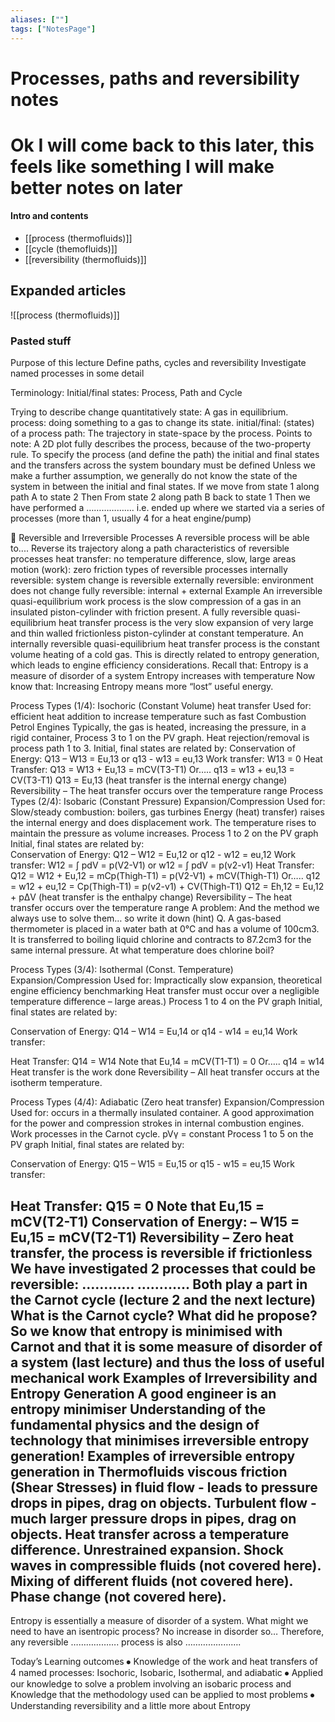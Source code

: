 ```yaml
---
aliases: [""]
tags: ["NotesPage"]
---
```


# Processes, paths and reversibility notes

# Ok I will come back to this later, this feels like something I will make better notes on later

#### Intro and contents
- [[process (thermofluids)]]
- [[cycle (themofluids)]]
- [[reversibility (thermofluids)]]

## Expanded articles
![[process (thermofluids)]]


### Pasted stuff

Purpose of this lecture 
Define paths, cycles and reversibility
Investigate named processes in some detail

 Terminology: Initial/final states: Process, Path and Cycle

Trying to describe change quantitatively
state: A gas in equilibrium.
process: doing something to a gas to change its state.
initial/final: (states) of a process
path: The trajectory in state-space by the process.
Points to note:
A 2D plot fully describes the process, because of the two-property rule.
To specify the process (and define the path) the initial and final states and the
transfers across the system boundary must be defined 
Unless we make a further assumption, we generally do not know the state of the system in between the initial and final states.
If we move from state 1 along path A to state 2 Then From state 2 along path B back to state 1
Then we have performed a ……………….
i.e. ended up where we started via a series of processes (more than 1, usually 4 for a heat engine/pump)


Reversible and Irreversible Processes
A reversible process will be able to....
Reverse its trajectory along a path
characteristics of reversible processes
heat transfer: no temperature difference, slow, large areas
 motion (work): zero friction
types of reversible processes
internally reversible: system change is reversible
externally reversible: environment does not change
fully reversible: internal + external
Example
An irreversible quasi-equilibrium work process is the slow compression of a gas in an insulated piston-cylinder with friction present.
A fully reversible quasi-equilibrium heat transfer process is the very slow expansion of very large and thin walled frictionless piston-cylinder at constant temperature.
An internally reversible quasi-equilibrium heat transfer process is the constant volume heating of a cold gas.
This is directly related to entropy generation, which leads to engine efficiency considerations.
Recall that: 
Entropy is a measure of disorder of a system
Entropy increases with temperature
Now know that:
Increasing Entropy means more “lost” useful energy.







 Process Types (1/4): Isochoric (Constant Volume) heat transfer
Used for: efficient heat addition to increase temperature such as fast Combustion Petrol Engines
Typically, the gas is heated, increasing the pressure, in a rigid container, Process 3 to 1 on the PV graph. Heat rejection/removal is process path 1 to 3. 
Initial, final states are related by:
Conservation of Energy: Q13 – W13 = Eu,13  or  q13 - w13 = eu,13
 Work transfer:   W13 = 0
Heat Transfer: Q13 =  W13 +  Eu,13 = mCV(T3-T1)
Or….. q13 = w13 + eu,13 = CV(T3-T1)
Q13 = Eu,13 (heat transfer is the internal energy change)
Reversibility – The heat transfer occurs over the temperature range 
Process Types (2/4): Isobaric (Constant Pressure) Expansion/Compression 
Used for: Slow/steady combustion: boilers, gas turbines
Energy (heat) transfer) raises the internal energy and does displacement work. The temperature rises to maintain the pressure as volume increases.
Process 1 to 2 on the PV graph
Initial, final states are related by:  
Conservation of Energy: Q12 – W12 = Eu,12  or  q12 - w12 = eu,12
 Work transfer:   W12 = ʃ pdV = p(V2-V1) or w12 = ʃ pdV = p(v2-v1)
Heat Transfer: Q12 =  W12 +  Eu,12 = mCp(Thigh-T1) = p(V2-V1) + mCV(Thigh-T1)
Or….. q12 = w12 + eu,12 = Cp(Thigh-T1) = p(v2-v1) + CV(Thigh-T1)
Q12 = Eh,12 = Eu,12 + pΔV (heat transfer is the enthalpy change)
Reversibility – The heat transfer occurs over the temperature range
A problem: 
And the method we always use to solve them… so write it down (hint) 
Q. A gas-based thermometer is placed in a water bath at 0°C and has a volume of 100cm3. It is transferred to boiling liquid chlorine and contracts to 87.2cm3 for the same internal pressure. At what temperature does chlorine boil?
















Process Types (3/4): Isothermal (Const. Temperature) Expansion/Compression 
Used for: Impractically slow expansion, theoretical engine efficiency benchmarking 
Heat transfer must occur over a negligible temperature difference – large areas.)
 Process 1 to 4 on the PV graph
Initial, final states are related by: 

 Conservation of Energy: Q14 – W14 = Eu,14  or  q14 - w14 = eu,14
Work transfer:

Heat Transfer: Q14 =  W14  Note that   Eu,14 = mCV(T1-T1) = 0
Or….. q14 = w14  Heat transfer is the work done
Reversibility – All heat transfer occurs at the isotherm temperature.

Process Types (4/4): Adiabatic (Zero heat transfer) Expansion/Compression 
Used for: occurs in a thermally insulated container. A good approximation for the power and compression strokes in internal combustion engines. Work processes in the Carnot cycle. 
pVγ = constant
 Process 1 to 5 on the PV graph
Initial, final states are related by:

 Conservation of Energy: Q15 – W15 = Eu,15  or  q15 - w15 = eu,15
Work transfer:

Heat Transfer: Q15 = 0 Note that   Eu,15 = mCV(T2-T1) 
Conservation of Energy: – W15 = Eu,15  = mCV(T2-T1) 
Reversibility – Zero heat transfer, the process is reversible if frictionless
We have investigated 2 processes that could be reversible:
…………
…………
Both play a part in the Carnot cycle (lecture 2 and the next lecture)
What is the Carnot cycle? What did he propose? 
So we know that entropy is minimised with Carnot and that it is some measure of disorder of a system (last lecture) and thus the loss of useful mechanical work
Examples of Irreversibility and Entropy Generation
A good engineer is an entropy minimiser
Understanding of the fundamental physics and the design of technology that minimises irreversible entropy generation!
Examples of irreversible entropy generation in Thermofluids
viscous friction (Shear Stresses) in fluid flow - leads to pressure drops in pipes, drag on objects.
Turbulent flow - much larger pressure drops in pipes, drag on objects.
Heat transfer across a temperature difference.
Unrestrained expansion.
Shock waves in compressible fluids (not covered here).
Mixing of different fluids (not covered here).
Phase change (not covered here).
---------------------
Entropy is essentially a measure of disorder of a system.
What might we need to have an isentropic process? 
No increase in disorder so… 
Therefore, any reversible ………………. process is also …………………. 

Today’s Learning outcomes
⦁	Knowledge of the work and heat transfers of 4 named processes: Isochoric, Isobaric, Isothermal, and adiabatic
⦁	Applied our knowledge to solve a problem involving an isobaric process and Knowledge that the methodology used can be applied to most problems
⦁	Understanding reversibility and a little more about Entropy
